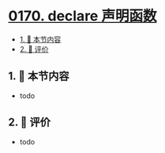 # [0170. declare 声明函数](https://github.com/tnotesjs/TNotes.typescript/tree/main/notes/0170.%20declare%20%E5%A3%B0%E6%98%8E%E5%87%BD%E6%95%B0)

<!-- region:toc -->

- [1. 🎯 本节内容](#1--本节内容)
- [2. 🫧 评价](#2--评价)

<!-- endregion:toc -->

## 1. 🎯 本节内容

- todo

## 2. 🫧 评价

- todo
